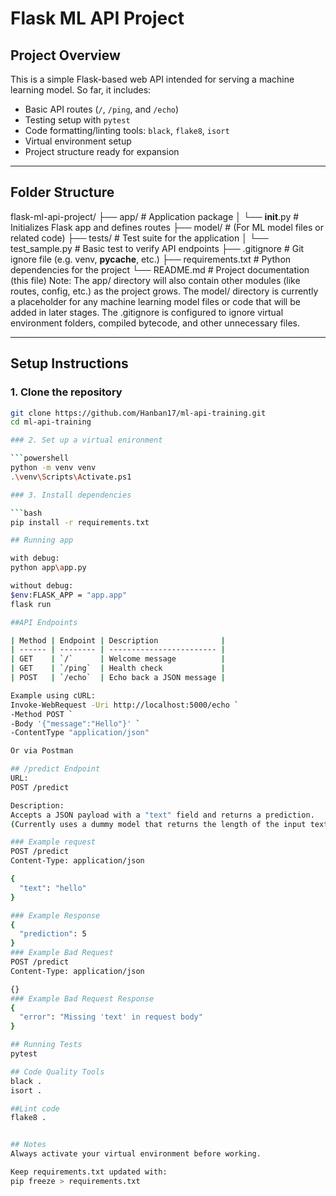 # Flask ML API Project

## Project Overview

This is a simple Flask-based web API intended for serving a machine learning model. So far, it includes:

- Basic API routes (`/`, `/ping`, and `/echo`)
- Testing setup with `pytest`
- Code formatting/linting tools: `black`, `flake8`, `isort`
- Virtual environment setup
- Project structure ready for expansion

---

## Folder Structure


flask-ml-api-project/
├── app/                     # Application package
│   └── __init__.py          # Initializes Flask app and defines routes
├── model/                   # (For ML model files or related code)
├── tests/                   # Test suite for the application
│   └── test_sample.py       # Basic test to verify API endpoints
├── .gitignore               # Git ignore file (e.g. venv, __pycache__, etc.)
├── requirements.txt         # Python dependencies for the project
└── README.md                # Project documentation (this file)
Note: The app/ directory will also contain other modules (like routes, config, etc.) as the project grows. The model/ directory is currently a placeholder for any machine learning model files or code that will be added in later stages. The .gitignore is configured to ignore virtual environment folders, compiled bytecode, and other unnecessary files.

---

## Setup Instructions

### 1. Clone the repository

```bash
git clone https://github.com/Hanban17/ml-api-training.git
cd ml-api-training

### 2. Set up a virtual enironment

```powershell
python -m venv venv
.\venv\Scripts\Activate.ps1

### 3. Install dependencies

```bash
pip install -r requirements.txt

## Running app

with debug:
python app\app.py

without debug:
$env:FLASK_APP = "app.app"
flask run

##API Endpoints

| Method | Endpoint | Description              |
| ------ | -------- | ------------------------ |
| GET    | `/`      | Welcome message          |
| GET    | `/ping`  | Health check             |
| POST   | `/echo`  | Echo back a JSON message |

Example using cURL:
Invoke-WebRequest -Uri http://localhost:5000/echo `
-Method POST `
-Body '{"message":"Hello"}' `
-ContentType "application/json"

Or via Postman

## /predict Endpoint
URL:
POST /predict

Description:
Accepts a JSON payload with a "text" field and returns a prediction.
(Currently uses a dummy model that returns the length of the input text.)

### Example request
POST /predict
Content-Type: application/json

{
  "text": "hello"
}

### Example Response
{
  "prediction": 5
}
### Example Bad Request
POST /predict
Content-Type: application/json

{}
### Example Bad Request Response
{
  "error": "Missing 'text' in request body"
}

## Running Tests
pytest

## Code Quality Tools
black .
isort .

##Lint code
flake8 .


## Notes
Always activate your virtual environment before working.

Keep requirements.txt updated with:
pip freeze > requirements.txt
